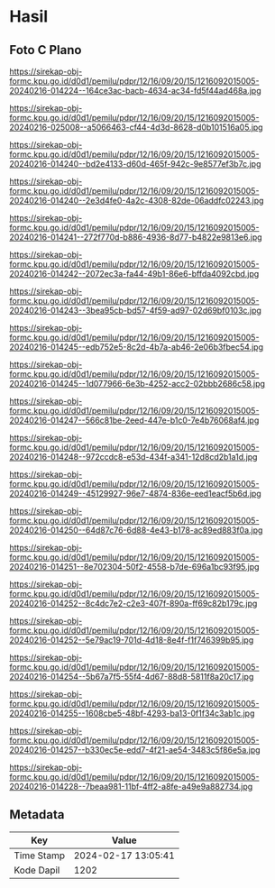 # Hasil

## Foto C Plano

https://sirekap-obj-formc.kpu.go.id/d0d1/pemilu/pdpr/12/16/09/20/15/1216092015005-20240216-014224--164ce3ac-bacb-4634-ac34-fd5f44ad468a.jpg

https://sirekap-obj-formc.kpu.go.id/d0d1/pemilu/pdpr/12/16/09/20/15/1216092015005-20240216-025008--a5066463-cf44-4d3d-8628-d0b101516a05.jpg

https://sirekap-obj-formc.kpu.go.id/d0d1/pemilu/pdpr/12/16/09/20/15/1216092015005-20240216-014240--bd2e4133-d60d-465f-942c-9e8577ef3b7c.jpg

https://sirekap-obj-formc.kpu.go.id/d0d1/pemilu/pdpr/12/16/09/20/15/1216092015005-20240216-014240--2e3d4fe0-4a2c-4308-82de-06addfc02243.jpg

https://sirekap-obj-formc.kpu.go.id/d0d1/pemilu/pdpr/12/16/09/20/15/1216092015005-20240216-014241--272f770d-b886-4936-8d77-b4822e9813e6.jpg

https://sirekap-obj-formc.kpu.go.id/d0d1/pemilu/pdpr/12/16/09/20/15/1216092015005-20240216-014242--2072ec3a-fa44-49b1-86e6-bffda4092cbd.jpg

https://sirekap-obj-formc.kpu.go.id/d0d1/pemilu/pdpr/12/16/09/20/15/1216092015005-20240216-014243--3bea95cb-bd57-4f59-ad97-02d69bf0103c.jpg

https://sirekap-obj-formc.kpu.go.id/d0d1/pemilu/pdpr/12/16/09/20/15/1216092015005-20240216-014245--edb752e5-8c2d-4b7a-ab46-2e06b3fbec54.jpg

https://sirekap-obj-formc.kpu.go.id/d0d1/pemilu/pdpr/12/16/09/20/15/1216092015005-20240216-014245--1d077966-6e3b-4252-acc2-02bbb2686c58.jpg

https://sirekap-obj-formc.kpu.go.id/d0d1/pemilu/pdpr/12/16/09/20/15/1216092015005-20240216-014247--566c81be-2eed-447e-b1c0-7e4b76068af4.jpg

https://sirekap-obj-formc.kpu.go.id/d0d1/pemilu/pdpr/12/16/09/20/15/1216092015005-20240216-014248--972ccdc8-e53d-434f-a341-12d8cd2b1a1d.jpg

https://sirekap-obj-formc.kpu.go.id/d0d1/pemilu/pdpr/12/16/09/20/15/1216092015005-20240216-014249--45129927-96e7-4874-836e-eed1eacf5b6d.jpg

https://sirekap-obj-formc.kpu.go.id/d0d1/pemilu/pdpr/12/16/09/20/15/1216092015005-20240216-014250--64d87c76-6d88-4e43-b178-ac89ed883f0a.jpg

https://sirekap-obj-formc.kpu.go.id/d0d1/pemilu/pdpr/12/16/09/20/15/1216092015005-20240216-014251--8e702304-50f2-4558-b7de-696a1bc93f95.jpg

https://sirekap-obj-formc.kpu.go.id/d0d1/pemilu/pdpr/12/16/09/20/15/1216092015005-20240216-014252--8c4dc7e2-c2e3-407f-890a-ff69c82b179c.jpg

https://sirekap-obj-formc.kpu.go.id/d0d1/pemilu/pdpr/12/16/09/20/15/1216092015005-20240216-014252--5e79ac19-701d-4d18-8e4f-f1f746399b95.jpg

https://sirekap-obj-formc.kpu.go.id/d0d1/pemilu/pdpr/12/16/09/20/15/1216092015005-20240216-014254--5b67a7f5-55f4-4d67-88d8-5811f8a20c17.jpg

https://sirekap-obj-formc.kpu.go.id/d0d1/pemilu/pdpr/12/16/09/20/15/1216092015005-20240216-014255--1608cbe5-48bf-4293-ba13-0f1f34c3ab1c.jpg

https://sirekap-obj-formc.kpu.go.id/d0d1/pemilu/pdpr/12/16/09/20/15/1216092015005-20240216-014257--b330ec5e-edd7-4f21-ae54-3483c5f86e5a.jpg

https://sirekap-obj-formc.kpu.go.id/d0d1/pemilu/pdpr/12/16/09/20/15/1216092015005-20240216-014228--7beaa981-11bf-4ff2-a8fe-a49e9a882734.jpg


## Metadata

| Key        | Value               |
| ---------- | ------------------- |
| Time Stamp | 2024-02-17 13:05:41 |
| Kode Dapil | 1202                |



